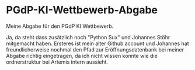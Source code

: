 # PGdP-KI-Wettbewerb-Abgabe

Meine Abgabe für den PGdP KI Wettbewerb. 

Ja, da steht dass zusätzlich noch "Python Sux" und Johannes Stöhr mitgemacht haben.
Ersteres ist mein alter Github account und Johannes hat freundlicherweise nochmal den Pfad zur Eröffnungsdatenbank bei meiner Abgabe richtig eingetragen, 
da ich nicht wissen konnte wie die ordnerstruktur bei Artemis intern aussieht.

